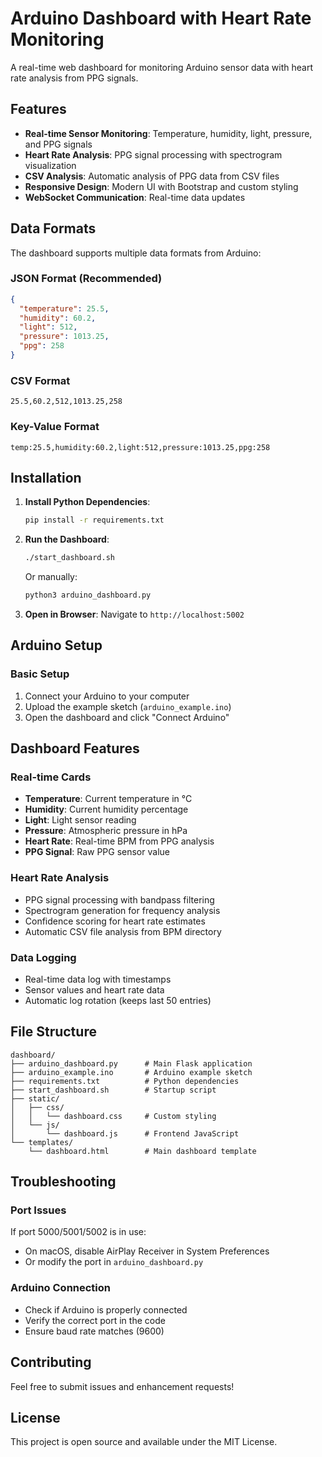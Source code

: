 # Arduino Dashboard with Heart Rate Monitoring

A real-time web dashboard for monitoring Arduino sensor data with heart rate analysis from PPG signals.

## Features

- **Real-time Sensor Monitoring**: Temperature, humidity, light, pressure, and PPG signals
- **Heart Rate Analysis**: PPG signal processing with spectrogram visualization
- **CSV Analysis**: Automatic analysis of PPG data from CSV files
- **Responsive Design**: Modern UI with Bootstrap and custom styling
- **WebSocket Communication**: Real-time data updates

## Data Formats

The dashboard supports multiple data formats from Arduino:

### JSON Format (Recommended)
```json
{
  "temperature": 25.5,
  "humidity": 60.2,
  "light": 512,
  "pressure": 1013.25,
  "ppg": 258
}
```

### CSV Format
```
25.5,60.2,512,1013.25,258
```

### Key-Value Format
```
temp:25.5,humidity:60.2,light:512,pressure:1013.25,ppg:258
```

## Installation

1. **Install Python Dependencies**:
   ```bash
   pip install -r requirements.txt
   ```

2. **Run the Dashboard**:
   ```bash
   ./start_dashboard.sh
   ```
   Or manually:
   ```bash
   python3 arduino_dashboard.py
   ```

3. **Open in Browser**:
   Navigate to `http://localhost:5002`

## Arduino Setup

### Basic Setup
1. Connect your Arduino to your computer
2. Upload the example sketch (`arduino_example.ino`)
3. Open the dashboard and click "Connect Arduino"

## Dashboard Features

### Real-time Cards
- **Temperature**: Current temperature in °C
- **Humidity**: Current humidity percentage
- **Light**: Light sensor reading
- **Pressure**: Atmospheric pressure in hPa
- **Heart Rate**: Real-time BPM from PPG analysis
- **PPG Signal**: Raw PPG sensor value

### Heart Rate Analysis
- PPG signal processing with bandpass filtering
- Spectrogram generation for frequency analysis
- Confidence scoring for heart rate estimates
- Automatic CSV file analysis from BPM directory

### Data Logging
- Real-time data log with timestamps
- Sensor values and heart rate data
- Automatic log rotation (keeps last 50 entries)

## File Structure

```
dashboard/
├── arduino_dashboard.py      # Main Flask application
├── arduino_example.ino       # Arduino example sketch
├── requirements.txt          # Python dependencies
├── start_dashboard.sh        # Startup script
├── static/
│   ├── css/
│   │   └── dashboard.css     # Custom styling
│   └── js/
│       └── dashboard.js      # Frontend JavaScript
└── templates/
    └── dashboard.html        # Main dashboard template
```

## Troubleshooting

### Port Issues
If port 5000/5001/5002 is in use:
- On macOS, disable AirPlay Receiver in System Preferences
- Or modify the port in `arduino_dashboard.py`

### Arduino Connection
- Check if Arduino is properly connected
- Verify the correct port in the code
- Ensure baud rate matches (9600)

## Contributing

Feel free to submit issues and enhancement requests!

## License

This project is open source and available under the MIT License. 